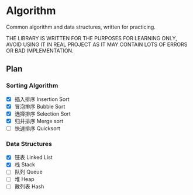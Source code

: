 # Algorithm
Common algorithm and data structures, written for practicing.

THE LIBRARY IS WRITTEN FOR THE PURPOSES FOR LEARNING ONLY, AVOID USING IT IN REAL PROJECT AS IT MAY CONTAIN LOTS OF ERRORS OR BAD IMPLEMENTATION.

## Plan
### Sorting Algorithm
- [x] 插入排序 Insertion Sort
- [x] 冒泡排序 Bubble Sort
- [x] 选择排序 Selection Sort
- [x] 归并排序 Merge sort
- [ ] 快速排序 Quicksort

### Data Structures
- [x] 链表 Linked List
- [x] 栈 Stack
- [ ] 队列 Queue
- [ ] 堆 Heap
- [ ] 散列表 Hash
